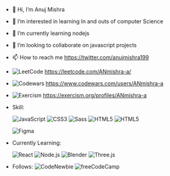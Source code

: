 - 👋 Hi, I’m Anuj Mishra
- 👀 I’m interested in learning In and outs of computer Science 
- 🌱 I’m currently learning nodejs
- 💞️ I’m looking to collaborate on javascript projects
- 📫 How to reach me https://twitter.com/anujmishra199
- ![LeetCode](https://img.shields.io/badge/LeetCode-grey?style=for-the-badge&logo=LeetCode&logoColor=#FFA116) https://leetcode.com/ANmishra-a/
- ![Codewars](https://img.shields.io/badge/Codewars-black?style=for-the-badge&logo=Codewars&logoColor=red) https://www.codewars.com/users/ANmishra-a
- ![Exercism](https://img.shields.io/badge/Exercism-grey?style=for-the-badge&logo=Exercism&logoColor=#009CAB) https://exercism.org/profiles/ANmishra-a
- Skill: 

     ![JavaScript](https://img.shields.io/badge/JavaScript-grey?style=for-the-badge&logo=JavaScript&logoColor=#F7DF1E)
     ![CSS3](https://img.shields.io/badge/CSS-orange?style=for-the-badge&logo=CSS3&logoColor=#1572B6)
     ![Sass](https://img.shields.io/badge/Sass-green?style=for-the-badge&logo=Sass&logoColor=#CC6699)
     ![HTML5](https://img.shields.io/badge/HTML-blue?style=for-the-badge&logo=HTML5&logoColor=#E34F26)
     ![HTML5](https://img.shields.io/badge/HTML5-white?style=for-the-badge&logo=HTML5&logoColor=#E34F26)
  
     ![Figma](https://img.shields.io/badge/Figma-black?style=for-the-badge&logo=Figma&logoColor=#F24E1E)
 - Currently Learning:


      ![React](https://img.shields.io/badge/ReactJs-black?style=for-the-badge&logo=React&logoColor=#61DAFB)
      ![Node.js](https://img.shields.io/badge/Node.js-purple?style=for-the-badge&logo=Node.js&logoColor=#339933)
      ![Blender](https://img.shields.io/badge/Blender-blue?style=for-the-badge&logo=Blender&logoColor=#F5792A)
      ![Three.js](https://img.shields.io/badge/Three.js-black?style=for-the-badge&logo=Three.js&logoColor=#000000)
      
      
  
 
  - Follows:
 ![CodeNewbie](https://img.shields.io/badge/CodeNewbie-green?style=for-the-badge&logo=CodeNewbie&logoColor=#9013FE)
![freeCodeCamp](https://img.shields.io/badge/freeCodeCamp-gray?style=for-the-badge&logo=freeCodeCamp&logoColor=#0A0A23)

<!---
ANmishra-a/ANmishra-a is a ✨ special ✨ repository because its `README.md` (this file) appears on your GitHub profile.
You can click the Preview link to take a look at your changes.
--->
